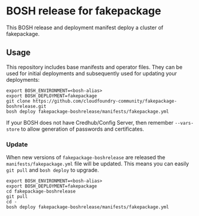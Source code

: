 # BOSH release for fakepackage

This BOSH release and deployment manifest deploy a cluster of fakepackage.

## Usage

This repository includes base manifests and operator files. They can be used for initial deployments and subsequently used for updating your deployments:

```
export BOSH_ENVIRONMENT=<bosh-alias>
export BOSH_DEPLOYMENT=fakepackage
git clone https://github.com/cloudfoundry-community/fakepackage-boshrelease.git
bosh deploy fakepackage-boshrelease/manifests/fakepackage.yml
```

If your BOSH does not have Credhub/Config Server, then remember `--vars-store` to allow generation of passwords and certificates.

### Update

When new versions of `fakepackage-boshrelease` are released the `manifests/fakepackage.yml` file will be updated. This means you can easily `git pull` and `bosh deploy` to upgrade.

```
export BOSH_ENVIRONMENT=<bosh-alias>
export BOSH_DEPLOYMENT=fakepackage
cd fakepackage-boshrelease
git pull
cd -
bosh deploy fakepackage-boshrelease/manifests/fakepackage.yml
```
